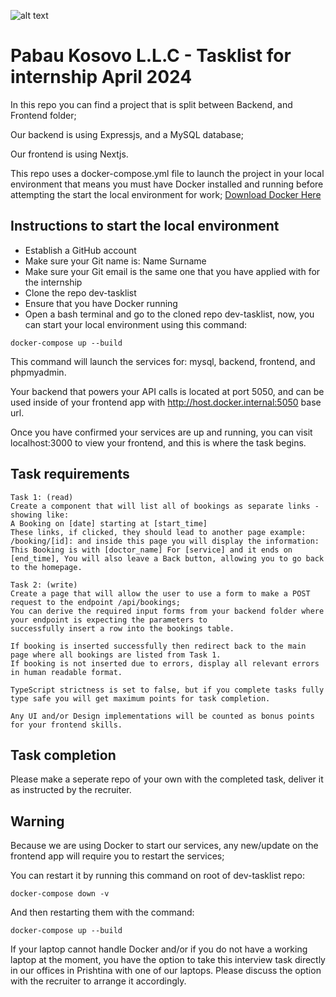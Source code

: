 ![alt text](https://www.pabau.com/wp-content/uploads/elementor/thumbs/download-pq3fsnaitgyylurbfryzighm46y9be58loymts4eok.png "Pabau CRM Logo")

# Pabau Kosovo L.L.C - Tasklist for internship April 2024

In this repo you can find a project that is split between Backend, and Frontend folder;

Our backend is using Expressjs, and a MySQL database;

Our frontend is using Nextjs.

This repo uses a docker-compose.yml file to launch the project in your local environment that means you must have Docker installed
and running before attempting the start the local environment for work; [Download Docker Here](https://www.docker.com/products/docker-desktop/)

## Instructions to start the local environment

- Establish a GitHub account
- Make sure your Git name is: Name Surname
- Make sure your Git email is the same one that you have applied with for the internship
- Clone the repo dev-tasklist
- Ensure that you have Docker running
- Open a bash terminal and go to the cloned repo dev-tasklist, now, you can start your local environment using this command:

`docker-compose up --build`

This command will launch the services for: mysql, backend, frontend, and phpmyadmin.

Your backend that powers your API calls is located at port 5050, and can be used inside of your frontend app with http://host.docker.internal:5050 base url.

Once you have confirmed your services are up and running, you can visit localhost:3000 to view your frontend, and this is where the task begins.

## Task requirements

    Task 1: (read)
    Create a component that will list all of bookings as separate links - showing like:
    A Booking on [date] starting at [start_time]
    These links, if clicked, they should lead to another page example: /booking/[id]: and inside this page you will display the information:
    This Booking is with [doctor_name] For [service] and it ends on [end_time], You will also leave a Back button, allowing you to go back to the homepage.

    Task 2: (write)
    Create a page that will allow the user to use a form to make a POST request to the endpoint /api/bookings;
    You can derive the required input forms from your backend folder where your endpoint is expecting the parameters to
    successfully insert a row into the bookings table.

    If booking is inserted successfully then redirect back to the main page where all bookings are listed from Task 1.
    If booking is not inserted due to errors, display all relevant errors in human readable format.

    TypeScript strictness is set to false, but if you complete tasks fully type safe you will get maximum points for task completion.

    Any UI and/or Design implementations will be counted as bonus points for your frontend skills.

## Task completion

Please make a seperate repo of your own with the completed task, deliver it as instructed by the recruiter.

## Warning

Because we are using Docker to start our services, any new/update on the frontend app will require you to restart the services;

You can restart it by running this command on root of dev-tasklist repo:

`docker-compose down -v`

And then restarting them with the command:

`docker-compose up --build`

If your laptop cannot handle Docker and/or if you do not have a working laptop at the moment, you have the option to take this interview task directly in our offices in Prishtina with one of our laptops. Please discuss the option with the recruiter to arrange it accordingly.
